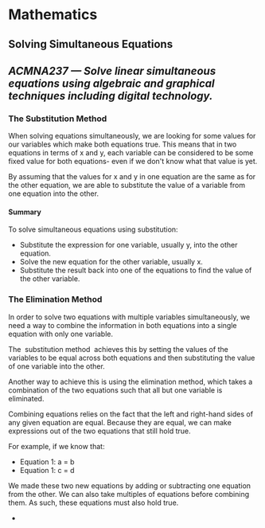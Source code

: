 <head>
    <title>Yr 9 Maths</title>
</head>
<body>
    <h1 class="title">Mathematics</h1>
    <h2>Solving Simultaneous Equations<h2>
    <p><i><b>ACMNA237</b> — Solve linear simultaneous equations using algebraic and graphical techniques including digital technology.</i></p>
    <h3>The Substitution Method</h3>
    <p>When solving equations simultaneously, we are looking for some values for our variables which make both equations true. This means that in two equations in terms of <span class="math_equation">x</span> and <span class="math_equation">y</span>, each variable can be considered to be some fixed value for both equations- even if we don't know what that value is yet.</p>
    <p>By assuming that the values for <span class="math_equation">x</span> and <span class="math_equation">y</span> in one equation are the same as for the other equation, we are able to substitute the value of a variable from one equation into the other.</p>
    <h4>Summary</h4>
    <p>To solve simultaneous equations using substitution:</p>
    <ul>
        <li>Substitute the expression for one variable, usually <span class="math_equation">y</span>, into the other equation.</li>
        <li>Solve the new equation for the other variable, usually <span class="math_equation">x</span>.</li>
        <li>Substitute the result back into one of the equations to find the value of the other variable.</li>
    </ul>
    <h3>The Elimination Method</h3>
    <p>In order to solve two equations with multiple variables simultaneously, we need a way to combine the information in both equations into a single equation with only one variable.</p>
    <p>The  substitution method  achieves this by setting the values of the variables to be equal across both equations and then substituting the value of one variable into the other.</p>
    <p>Another way to achieve this is using the elimination method, which takes a combination of the two equations such that all but one variable is eliminated.</p>
    <p>Combining equations relies on the fact that the left and right-hand sides of any given equation are equal. Because they are equal, we can make expressions out of the two equations that still hold true.</p>
    <p>For example, if we know that:</p>
    <ul>
        <li>Equation 1: <span class="math_equation">a = b</span></li>
        <li>Equation 1: <span class="math_equation">c = d</span></li>
    </ul>
    <p>We made these two new equations by adding or subtracting one equation from the other. We can also take multiples of equations before combining them. As such, these equations must also hold true.</p>
    <ul>
        <li></li>
    </ul>
</body>